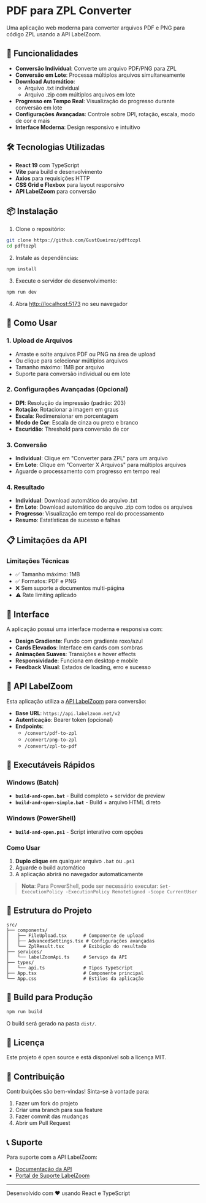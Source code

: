 # PDF para ZPL Converter

Uma aplicação web moderna para converter arquivos PDF e PNG para código ZPL usando a API LabelZoom.

## 🚀 Funcionalidades

- **Conversão Individual**: Converte um arquivo PDF/PNG para ZPL
- **Conversão em Lote**: Processa múltiplos arquivos simultaneamente
- **Download Automático**: 
  - Arquivo .txt individual
  - Arquivo .zip com múltiplos arquivos em lote
- **Progresso em Tempo Real**: Visualização do progresso durante conversão em lote
- **Configurações Avançadas**: Controle sobre DPI, rotação, escala, modo de cor e mais
- **Interface Moderna**: Design responsivo e intuitivo

## 🛠️ Tecnologias Utilizadas

- **React 19** com TypeScript
- **Vite** para build e desenvolvimento
- **Axios** para requisições HTTP
- **CSS Grid e Flexbox** para layout responsivo
- **API LabelZoom** para conversão

## 📦 Instalação

1. Clone o repositório:
```bash
git clone https://github.com/GustQueiroz/pdftozpl
cd pdftozpl
```

2. Instale as dependências:
```bash
npm install
```

3. Execute o servidor de desenvolvimento:
```bash
npm run dev
```

4. Abra [http://localhost:5173](http://localhost:5173) no seu navegador

## 🔧 Como Usar

### 1. Upload de Arquivos
- Arraste e solte arquivos PDF ou PNG na área de upload
- Ou clique para selecionar múltiplos arquivos
- Tamanho máximo: 1MB por arquivo
- Suporte para conversão individual ou em lote

### 2. Configurações Avançadas (Opcional)
- **DPI**: Resolução da impressão (padrão: 203)
- **Rotação**: Rotacionar a imagem em graus
- **Escala**: Redimensionar em porcentagem
- **Modo de Cor**: Escala de cinza ou preto e branco
- **Escuridão**: Threshold para conversão de cor

### 3. Conversão
- **Individual**: Clique em "Converter para ZPL" para um arquivo
- **Em Lote**: Clique em "Converter X Arquivos" para múltiplos arquivos
- Aguarde o processamento com progresso em tempo real

### 4. Resultado
- **Individual**: Download automático do arquivo .txt
- **Em Lote**: Download automático do arquivo .zip com todos os arquivos
- **Progresso**: Visualização em tempo real do processamento
- **Resumo**: Estatísticas de sucesso e falhas

## 📋 Limitações da API

### Limitações Técnicas
- ✅ Tamanho máximo: 1MB
- ✅ Formatos: PDF e PNG
- ❌ Sem suporte a documentos multi-página
- ⚠️ Rate limiting aplicado

## 🎨 Interface

A aplicação possui uma interface moderna e responsiva com:

- **Design Gradiente**: Fundo com gradiente roxo/azul
- **Cards Elevados**: Interface em cards com sombras
- **Animações Suaves**: Transições e hover effects
- **Responsividade**: Funciona em desktop e mobile
- **Feedback Visual**: Estados de loading, erro e sucesso

## 🔌 API LabelZoom

Esta aplicação utiliza a [API LabelZoom](https://api.labelzoom.net/v2/api-docs) para conversão:

- **Base URL**: `https://api.labelzoom.net/v2`
- **Autenticação**: Bearer token (opcional)
- **Endpoints**:
  - `/convert/pdf-to-zpl`
  - `/convert/png-to-zpl`
  - `/convert/zpl-to-pdf`

## 🚀 Executáveis Rápidos

### Windows (Batch)
- **`build-and-open.bat`** - Build completo + servidor de preview
- **`build-and-open-simple.bat`** - Build + arquivo HTML direto

### Windows (PowerShell)
- **`build-and-open.ps1`** - Script interativo com opções

### Como Usar
1. **Duplo clique** em qualquer arquivo `.bat` ou `.ps1`
2. Aguarde o build automático
3. A aplicação abrirá no navegador automaticamente

> **Nota**: Para PowerShell, pode ser necessário executar: `Set-ExecutionPolicy -ExecutionPolicy RemoteSigned -Scope CurrentUser`

## 📁 Estrutura do Projeto

```
src/
├── components/
│   ├── FileUpload.tsx      # Componente de upload
│   ├── AdvancedSettings.tsx # Configurações avançadas
│   └── ZplResult.tsx       # Exibição do resultado
├── services/
│   └── labelZoomApi.ts     # Serviço da API
├── types/
│   └── api.ts              # Tipos TypeScript
├── App.tsx                 # Componente principal
└── App.css                 # Estilos da aplicação
```

## 🚀 Build para Produção

```bash
npm run build
```

O build será gerado na pasta `dist/`.

## 📝 Licença

Este projeto é open source e está disponível sob a licença MIT.

## 🤝 Contribuição

Contribuições são bem-vindas! Sinta-se à vontade para:

1. Fazer um fork do projeto
2. Criar uma branch para sua feature
3. Fazer commit das mudanças
4. Abrir um Pull Request

## 📞 Suporte

Para suporte com a API LabelZoom:
- [Documentação da API](https://api.labelzoom.net/v2/api-docs)
- [Portal de Suporte LabelZoom](https://labelzoom.net/support)

---

Desenvolvido com ❤️ usando React e TypeScript
